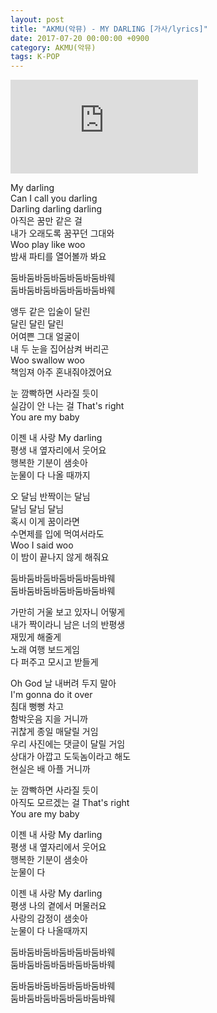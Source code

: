 ```yaml
---
layout: post
title: "AKMU(악뮤) - MY DARLING [가사/lyrics]"
date: 2017-07-20 00:00:00 +0900
category: AKMU(악뮤)
tags: K-POP
---
```


<div class="youtube-iframe-container iframe-16-to-9">
    <iframe src="https://www.youtube.com/embed/_SmmXMCTsxM" title="AKMU(악뮤) - MY DARLING" frameborder="0" allow="accelerometer; autoplay; clipboard-write; encrypted-media; gyroscope; picture-in-picture; web-share" allowfullscreen></iframe>
</div>

My darling  
Can I call you darling   
Darling darling darling  
아직은 꿈만 같은 걸  
내가 오래도록 꿈꾸던 그대와   
Woo play like woo  
밤새 파티를 열어볼까 봐요

둠바둠바둠바둠바둠바둠바웨  
둠바둠바둠바둠바둠바둠바웨

앵두 같은 입술이 달린   
달린 달린 달린  
어여쁜 그대 얼굴이  
내 두 눈을 집어삼켜 버리곤   
Woo swallow woo  
책임져 아주 혼내줘야겠어요

눈 깜빡하면 사라질 듯이  
실감이 안 나는 걸 That's right   
You are my baby

이젠 내 사랑 My darling  
평생 내 옆자리에서 웃어요  
행복한 기분이 샘솟아  
눈물이 다 나올 때까지

오 달님 반짝이는 달님   
달님 달님 달님  
혹시 이게 꿈이라면  
수면제를 입에 먹여서라도   
Woo I said woo  
이 밤이 끝나지 않게 해줘요

둠바둠바둠바둠바둠바둠바웨  
둠바둠바둠바둠바둠바둠바웨

가만히 거울 보고 있자니 어떻게  
내가 짝이라니 남은 너의 반평생  
재밌게 해줄게   
노래 여행 보드게임  
다 퍼주고 모시고 받들게

Oh God 날 내버려 두지 말아  
I'm gonna do it over  
침대 뻥뻥 차고   
함박웃음 지을 거니까  
귀찮게 종일 매달릴 거임  
우리 사진에는 댓글이 달릴 거임  
상대가 아깝고 도둑놈이라고 해도  
현실은 배 아플 거니까

눈 깜빡하면 사라질 듯이  
아직도 모르겠는 걸 That's right   
You are my baby

이젠 내 사랑 My darling  
평생 내 옆자리에서 웃어요  
행복한 기분이 샘솟아  
눈물이 다

이젠 내 사랑 My darling  
평생 나의 곁에서 머물러요  
사랑의 감정이 샘솟아  
눈물이 다 나올때까지

둠바둠바둠바둠바둠바둠바웨  
둠바둠바둠바둠바둠바둠바웨

둠바둠바둠바둠바둠바둠바웨  
둠바둠바둠바둠바둠바둠바웨